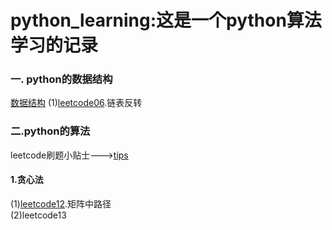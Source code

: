 # python_learning:这是一个python算法学习的记录
### 一. python的数据结构
[数据结构](https://github.com/chenjunyi1999/python/blob/master/datastructure.py)
(1)[leetcode06](https://github.com/chenjunyi1999/python/blob/master/leetcode06.py).链表反转
### 二.python的算法
leetcode刷题小贴士--->[tips](https://github.com/chenjunyi1999/python/blob/master/tips.md) 
#### 1.贪心法
(1)[leetcode12](https://github.com/chenjunyi1999/python/blob/master/leetcode12.py).矩阵中路径  
(2)leetcode13
